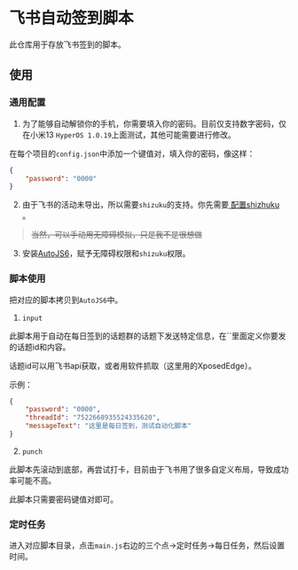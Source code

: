 # 飞书自动签到脚本

此仓库用于存放飞书签到的脚本。

## 使用

### 通用配置

1. 为了能够自动解锁你的手机，你需要填入你的密码。目前仅支持数字密码，仅在小米13 `HyperOS 1.0.19`上面测试，其他可能需要进行修改。

在每个项目的`config.json`中添加一个键值对，填入你的密码，像这样：

```json
{
    "password": "0000"
}
```

2. 由于飞书的活动未导出，所以需要`shizuku`的支持。你先需要[ 配置shizhuku ](https://shizuku.rikka.app/zh-hans/)。

> ~~当然，可以手动用无障碍模拟，只是我不是很想做~~

3. 安装[AutoJS6](https://docs.autojs6.com/#/)，赋予无障碍权限和`shizuku`权限。

### 脚本使用

把对应的脚本拷贝到`AutoJS6`中。

1. `input`

此脚本用于自动在每日签到的话题群的话题下发送特定信息，在``里面定义你要发的话题id和内容。

话题id可以用飞书api获取，或者用软件抓取（这里用的XposedEdge）。

示例：

```json
{
    "password": "0000",
    "threadId": "7522668935524335620",
    "messageText": "这里是每日签到，测试自动化脚本"
}
```

2. `punch`

此脚本先滚动到底部，再尝试打卡，目前由于飞书用了很多自定义布局，导致成功率可能不高。

此脚本只需要密码键值对即可。

### 定时任务

进入对应脚本目录，点击`main.js`右边的三个点->定时任务->每日任务，然后设置时间。